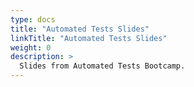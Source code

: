 ```yaml
---
type: docs
title: "Automated Tests Slides"
linkTitle: "Automated Tests Slides"
weight: 0
description: >
  Slides from Automated Tests Bootcamp.
---
```

